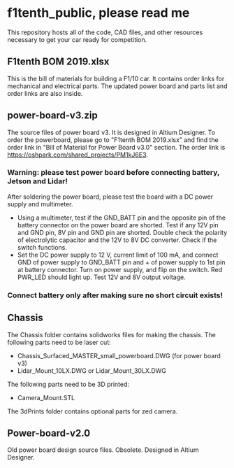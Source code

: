 # f1tenth_public, please read me
This repository hosts all of the code, CAD files, and other resources necessary to get your car ready for competition.

## F1tenth BOM 2019.xlsx
This is the bill of materials for building a F1/10 car. It contains order links for mechanical and electrical parts. The updated power board and parts list and order links are also inside.

## power-board-v3.zip
The source files of power board v3. It is designed in Altium Designer. To order the powerboard, please go to "F1tenth BOM 2019.xlsx" and find the order link in "Bill of Material for Power Board v3.0" section. The order link is https://oshpark.com/shared_projects/PM1kJ6E3.

### Warning: please test power board before connecting battery, Jetson and Lidar!
After soldering the power board, please test the board with a DC power supply and multimeter. 
* Using a multimeter, test if the GND_BATT pin and the opposite pin of the battery connector on the power board are shorted. Test if any 12V pin and GND pin, 8V pin and GND pin are shorted. Double check the polarity of electrolytic capacitor and the 12V to 8V DC converter. Check if the switch functions.
* Set the DC power supply to 12 V, current limit of 100 mA, and connect GND of power supply to GND_BATT pin and + of power supply to 1st pin at battery connector. Turn on power supply, and flip on the switch. Red PWR_LED should light up. Test 12V and 8V output voltage.

### Connect battery only after making sure no short circuit exists!

## Chassis
The Chassis folder contains solidworks files for making the chassis.
The following parts need to be laser cut:
* Chassis_Surfaced_MASTER_small_powerboard.DWG (for power board v3)
* Lidar_Mount_10LX.DWG or Lidar_Mount_30LX.DWG

The following parts need to be 3D printed:
* Camera_Mount.STL

The 3dPrints folder contains optional parts for zed camera.

## Power-board-v2.0
Old power board design source files. Obsolete. Designed in Altium Designer.
